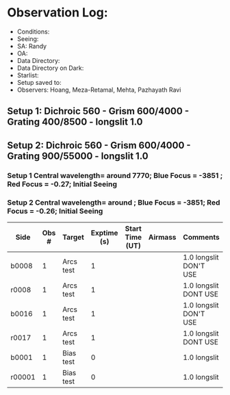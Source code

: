 # Observation Log:

* Conditions: 
* Seeing: 
* SA: Randy
* OA: 
* Data Directory: 
* Data Directory on Dark: 
* Starlist: 
* Setup saved to: 
* Observers: Hoang, Meza-Retamal, Mehta, Pazhayath Ravi

## Setup 1: Dichroic 560 - Grism 600/4000 - Grating 400/8500 - longslit 1.0 
## Setup 2: Dichroic 560 - Grism 600/4000 - Grating 900/55000 - longslit 1.0
### Setup 1 Central wavelength= around 7770; Blue Focus = -3851 ; Red Focus = -0.27; Initial Seeing 
### Setup 2 Central wavelength= around ; Blue Focus =  -3851; Red Focus = -0.26; Initial Seeing 
| Side | Obs #     | Target    | Exptime (s) | Start Time (UT) | Airmass | Comments                                                   |
|------|-----------|-----------|-------------|-----------------|---------|------------------------------------------------------------|
|b0008|1|Arcs test        |1| ||1.0 longslit DON'T USE| 
|r0008|1|Arcs test        |1| ||1.0 longslit DONT USE|
|b0016|1|Arcs test        |1| ||1.0 longslit DON'T USE| 
|r0017|1|Arcs test        |1| ||1.0 longslit DONT USE|
|b0001|1|Bias test        |0| ||1.0 longslit|
|r00001|1|Bias test        |0| ||1.0 longslit|



